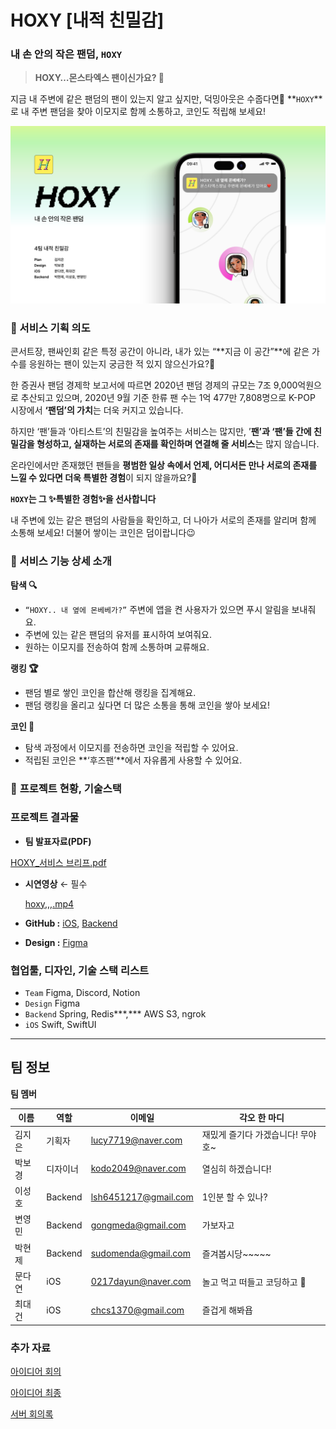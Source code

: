 # HOXY [내적 친밀감]

### 내 손 안의 작은 팬덤, `HOXY`

> **HOXY…몬스타엑스 팬이신가요? 🥹**
> 

지금 내 주변에 같은 팬덤의 팬이 있는지 알고 싶지만, 덕밍아웃은 수줍다면🙈
**`HOXY`**로 내 주변 팬덤을 찾아 이모지로 함께 소통하고, 코인도 적립해 보세요!

![Slide 16_9 - 19 (1).png](media/Slide_16_9_-_19_(1).png)

### 🎵 서비스 기획 의도

콘서트장, 팬싸인회 같은 특정 공간이 아니라, 
내가 있는 “**지금 이 공간”**에 같은 가수를 응원하는 팬이 있는지 궁금한 적 있지 않으신가요?🤔

한 증권사 팬덤 경제학 보고서에 따르면 2020년 팬덤 경제의 규모는 7조 9,000억원으로 추산되고 있으며,
2020년 9월 기준 한류 팬 수는 1억 477만 7,808명으로 K-POP 시장에서 **‘팬덤’의 가치**는 더욱 커지고 있습니다.

하지만 ‘팬’들과 ‘아티스트’의 친밀감을 높여주는 서비스는 많지만, 
’**팬’과 ‘팬’들 간에 친밀감을 형성하고, 실재하는 서로의 존재를 확인하며 연결해 줄 서비스**는 많지 않습니다.

온라인에서만 존재했던 팬들을 **평범한 일상 속에서 언제, 어디서든 만나 서로의 존재를 느낄 수 있다면 더욱 특별한 경험**이 되지 않을까요?🤩

**`HOXY`는 그 ✨특별한 경험✨을 선사합니다**

내 주변에 있는 같은 팬덤의 사람들을 확인하고, 더 나아가 서로의 존재를 알리며 함께 소통해 보세요! 
더불어 쌓이는 코인은 덤이랍니다😉

### 🎵 서비스 기능 상세 소개

**탐색 🔍**

- `“HOXY.. 내 옆에 몬베베가?”` 주변에 앱을 켠 사용자가 있으면 푸시 알림을 보내줘요.
- 주변에 있는 같은 팬덤의 유저를 표시하여 보여줘요.
- 원하는 이모지를 전송하여 함께 소통하며 교류해요.

**랭킹 🏆**

- 팬덤 별로 쌓인 코인을 합산해 랭킹을 집계해요.
- 팬덤 랭킹을 올리고 싶다면 더 많은 소통을 통해 코인을 쌓아 보세요!

**코인 🤑**

- 탐색 과정에서 이모지를 전송하면 코인을 적립할 수 있어요.
- 적립된 코인은 **‘후즈팬’**에서 자유롭게 사용할 수 있어요.

### 🎵 **프로젝트 현황, 기술스택**

### 프로젝트 결과물

- **팀 발표자료(PDF)**

[HOXY_서비스 브리프.pdf](https://www.notion.so/unit-center/HOXY-958c99ba1fc8499a8f971551d2bf4059?pvs=4#b83fa2c07ba64ecfadc7b8defb5d1a0d)

- **시연영상** ← 필수
    
    [hoxy,,,.mp4](https://www.notion.so/unit-center/HOXY-958c99ba1fc8499a8f971551d2bf4059?pvs=4#ff026eb58133498096f6d0cc26e3ddf8)
    
- **GitHub :** [iOS](https://github.com/orgs/Unithon10th-Team4/repositories), [Backend](https://github.com/Unithon10th-Team4/Hoxy-BE)
- **Design :** [Figma](https://www.figma.com/file/Y4EkCkd7aCPgcwKZ2f7PbF/%EB%94%94%EC%9E%90%EC%9D%B8-%EB%B3%B4%EB%93%9C?type=design&node-id=255%3A2233&mode=design&t=ohROR94P42QvtFY0-1)

### **협업툴, 디자인, 기술 스택 리스트**

- `Team` Figma, Discord, Notion
- `Design` Figma
- `Backend` Spring, Redis***,*** AWS S3, ngrok
- `iOS` Swift, SwiftUI

---

## 팀 정보

**팀 멤버**

| 이름 | 역할 | 이메일 | 각오 한 마디 |
| --- | --- | --- | --- |
| 김지은 | 기획자 | lucy7719@naver.com | 재밌게 즐기다 가겠습니다! 무야호~ |
| 박보경 | 디자이너 | kodo2049@naver.com | 열심히 하겠습니다! |
| 이성호 | Backend | lsh6451217@gmail.com | 1인분 할 수 있나? |
| 변영민 | Backend | gongmeda@gmail.com | 가보자고 |
| 박현제 | Backend | sudomenda@gmail.com | 즐겨봅시당~~~~~ |
| 문다연 | iOS | 0217dayun@naver.com | 놀고 먹고 떠들고 코딩하고 💃  |
| 최대건 | iOS | chcs1370@gmail.com | 즐겁게 해봐욥 |

### 추가 자료

[아이디어 회의](https://www.notion.so/587996db32554349b1d5efcbdc66ae64?pvs=21)

[아이디어 최종](https://www.notion.so/8ceb765bb2c54513b63b60489beb5dd6?pvs=21)

[서버 회의록](https://www.notion.so/57db2431b60747d292e8bc57237048ff?pvs=21)